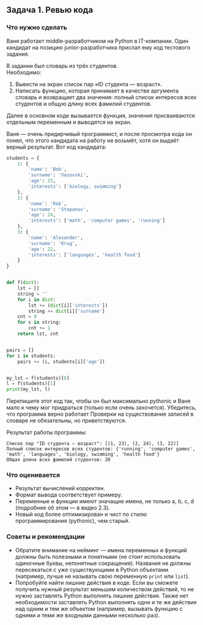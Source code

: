 ## Задача 1. Ревью кода
### Что нужно сделать
Ваня работает middle-разработчиком на Python в IT-компании. Один кандидат на позицию junior-разработчика прислал ему код тестового задания. 

В задании был словарь из трёх студентов.  
Необходимо:
1. Вывести на экран список пар «ID студента — возраст».
2. Написать функцию, которая принимает в качестве аргумента словарь и возвращает два значения: 
полный список интересов всех студентов и общую длину всех фамилий студентов.

Далее в основном коде вызывается функция, значения присваиваются отдельным переменным и выводятся на экран.

Ваня — очень придирчивый программист, и после просмотра кода он понял, что этого кандидата на работу не возьмёт, 
хотя он выдаёт верный результат. Вот код кандидата:

```python
students = {
    1: {
        'name': 'Bob',
        'surname': 'Vazovski',
        'age': 23,
        'interests': ['biology, swimming']
    },
    2: {
        'name': 'Rob',
        'surname': 'Stepanov',
        'age': 24,
        'interests': ['math', 'computer games', 'running']
    },
    3: {
        'name': 'Alexander',
        'surname': 'Krug',
        'age': 22,
        'interests': ['languages', 'health food']
    }
}


def f(dict):
    lst = []
    string = ''
    for i in dict:
        lst += (dict[i]['interests'])
        string += dict[i]['surname']
    cnt = 0
    for s in string:
        cnt += 1
    return lst, cnt


pairs = []
for i in students:
    pairs += (i, students[i]['age'])


my_lst = f(students)[0]
l = f(students)[1]
print(my_lst, l)
```

Перепишите этот код так, чтобы он был максимально pythonic и Ваня мало к чему мог придраться (только если очень захочется). 
Убедитесь, что программа верно работает Проверки на существование записей в словаре не обязательны, но приветствуются.

Результат работы программы:

```
Список пар "ID студента — возраст": [(1, 23), (2, 24), (3, 22)]
Полный список интересов всех студентов: {'running', 'computer games', 'math', 'languages', 'biology, swimming', 'health food'}
Общая длина всех фамилий студентов: 20
```

### Что оценивается
- Результат вычислений корректен.
- Формат вывода соответствует примеру.
- Переменные и функции имеют значащие имена, не только a, b, c, d (подробнее об этом — в видео 2.3).
- Новый код более оптимизирован и чист по стилю программирования (pythonic), чем старый.

### Советы и рекомендации
- Обратите внимание на нейминг — имена переменных и функций должны быть полезными и понятными (не стоит использовать одиночные буквы, непонятные сокращения). Названия не должны пересекаться с уже существующими в Python объектами (например, лучше не называть свою переменную `print` или `list`).
- Попробуйте найти лишние действия в коде. Если вы сможете получить нужный результат меньшим количеством действий, то не нужно заставлять Python выполнять лишние действия. Также нет необходимости заставлять Python выполнять одни и те же действия над одним и тем же объектом (например, вызывать функцию с одними и теми же входными данными несколько раз).